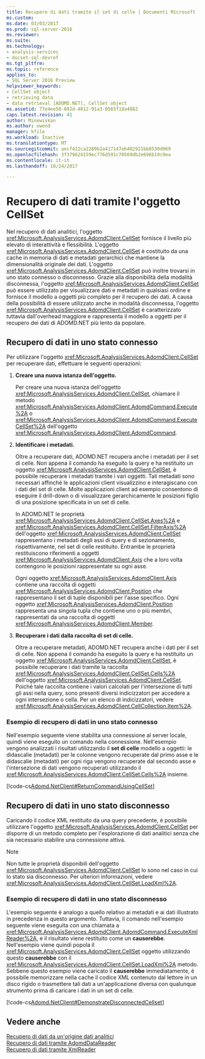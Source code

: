 ```yaml
---
title: Recupero di dati tramite il set di celle | Documenti Microsoft
ms.custom: 
ms.date: 03/03/2017
ms.prod: sql-server-2016
ms.reviewer: 
ms.suite: 
ms.technology:
- analysis-services
- docset-sql-devref
ms.tgt_pltfrm: 
ms.topic: reference
applies_to:
- SQL Server 2016 Preview
helpviewer_keywords:
- CellSet object
- retrieving data
- data retrieval [ADOMD.NET], CellSet object
ms.assetid: 77e4ee58-882d-4012-91a3-0565f18a4882
caps.latest.revision: 41
author: Minewiskan
ms.author: owend
manager: kfile
ms.workload: Inactive
ms.translationtype: MT
ms.sourcegitcommit: aecf422ca2289b2a417147eb402921bb8530d969
ms.openlocfilehash: 3f379624159ec776d591c70569db2e696b19c9ea
ms.contentlocale: it-it
ms.lasthandoff: 10/24/2017

---
```

# <a name="retrieving-data-using-the-cellset"></a>Recupero di dati tramite l'oggetto CellSet
  Nel recupero di dati analitici, l'oggetto <xref:Microsoft.AnalysisServices.AdomdClient.CellSet> fornisce il livello più elevato di interattività e flessibilità. L'oggetto <xref:Microsoft.AnalysisServices.AdomdClient.CellSet> è costituito da una cache in memoria di dati e metadati gerarchici che mantiene la dimensionalità originale dei dati. L'oggetto <xref:Microsoft.AnalysisServices.AdomdClient.CellSet> può inoltre trovarsi in uno stato connesso o disconnesso. Grazie alla disponibilità della modalità disconnessa, l'oggetto <xref:Microsoft.AnalysisServices.AdomdClient.CellSet> può essere utilizzato per visualizzare dati e metadati in qualsiasi ordine e fornisce il modello a oggetti più completo per il recupero dei dati. A causa della possibilità di essere utilizzato anche in modalità disconnessa, l'oggetto <xref:Microsoft.AnalysisServices.AdomdClient.CellSet> è caratterizzato tuttavia dall'overhead maggiore e rappresenta il modello a oggetti per il recupero dei dati di ADOMD.NET più lento da popolare.  
  
## <a name="retrieving-data-in-a-connected-state"></a>Recupero di dati in uno stato connesso  
 Per utilizzare l'oggetto <xref:Microsoft.AnalysisServices.AdomdClient.CellSet> per recuperare dati, effettuare le seguenti operazioni:  
  
1.  **Creare una nuova istanza dell'oggetto.**  
  
     Per creare una nuova istanza dell'oggetto <xref:Microsoft.AnalysisServices.AdomdClient.CellSet>, chiamare il metodo <xref:Microsoft.AnalysisServices.AdomdClient.AdomdCommand.Execute%2A> o <xref:Microsoft.AnalysisServices.AdomdClient.AdomdCommand.ExecuteCellSet%2A> dell'oggetto <xref:Microsoft.AnalysisServices.AdomdClient.AdomdCommand>.  
  
2.  **Identificare i metadati.**  
  
     Oltre a recuperare dati, ADOMD.NET recupera anche i metadati per il set di celle. Non appena il comando ha eseguito la query e ha restituito un oggetto <xref:Microsoft.AnalysisServices.AdomdClient.CellSet>, è possibile recuperare i metadati tramite i vari oggetti. Tali metadati sono necessari affinché le applicazioni client visualizzino e interagiscano con i dati del set di celle. Molte applicazioni client ad esempio consentono di eseguire il drill-down o di visualizzare gerarchicamente le posizioni figlio di una posizione specificata in un set di celle.  
  
     In ADOMD.NET le proprietà <xref:Microsoft.AnalysisServices.AdomdClient.CellSet.Axes%2A> e <xref:Microsoft.AnalysisServices.AdomdClient.CellSet.FilterAxis%2A> dell'oggetto <xref:Microsoft.AnalysisServices.AdomdClient.CellSet> rappresentano i metadati degli assi di query e di sezionamento, rispettivamente, nel set di celle restituito. Entrambe le proprietà restituiscono riferimenti a oggetti <xref:Microsoft.AnalysisServices.AdomdClient.Axis> che a loro volta contengono le posizioni rappresentate su ogni asse.  
  
     Ogni oggetto <xref:Microsoft.AnalysisServices.AdomdClient.Axis> contiene una raccolta di oggetti <xref:Microsoft.AnalysisServices.AdomdClient.Position> che rappresentano il set di tuple disponibili per l'asse specifico. Ogni oggetto <xref:Microsoft.AnalysisServices.AdomdClient.Position> rappresenta una singola tupla che contiene uno o più membri, rappresentati da una raccolta di oggetti <xref:Microsoft.AnalysisServices.AdomdClient.Member>.  
  
3.  **Recuperare i dati dalla raccolta di set di celle.**  
  
     Oltre a recuperare metadati, ADOMD.NET recupera anche i dati per il set di celle. Non appena il comando ha eseguito la query e ha restituito un oggetto <xref:Microsoft.AnalysisServices.AdomdClient.CellSet>, è possibile recuperare i dati tramite la raccolta <xref:Microsoft.AnalysisServices.AdomdClient.CellSet.Cells%2A> dell'oggetto <xref:Microsoft.AnalysisServices.AdomdClient.CellSet>. Poiché tale raccolta contiene i valori calcolati per l'intersezione di tutti gli assi nella query, sono presenti diversi indicizzatori per accedere a ogni intersezione o cella. Per un elenco di indicizzatori, vedere <xref:Microsoft.AnalysisServices.AdomdClient.CellCollection.Item%2A>.  
  
### <a name="example-of-retrieving-data-in-a-connected-state"></a>Esempio di recupero di dati in uno stato connesso  
 Nell'esempio seguente viene stabilita una connessione al server locale, quindi viene eseguito un comando nella connessione. Nell'esempio vengono analizzati i risultati utilizzando il **set di celle** modello a oggetti: le didascalie (metadati) per le colonne vengono recuperate dal primo asse e le didascalie (metadati) per ogni riga vengono recuperate dal secondo asse e l'intersezione di dati vengono recuperati utilizzando il <xref:Microsoft.AnalysisServices.AdomdClient.CellSet.Cells%2A> insieme.  
  
 [!code-cs[Adomd.NetClient#ReturnCommandUsingCellSet](../../analysis-services/multidimensional-models-adomd-net-client/codesnippet/csharp/retrieving-data-using-th_0_1.cs)]  
  
## <a name="retrieving-data-in-a-disconnected-state"></a>Recupero di dati in uno stato disconnesso  
 Caricando il codice XML restituito da una query precedente, è possibile utilizzare l'oggetto <xref:Microsoft.AnalysisServices.AdomdClient.CellSet> per disporre di un metodo completo per l'esplorazione di dati analitici senza che sia necessario stabilire una connessione attiva.  
  
> [!NOTE]  
>  Non tutte le proprietà disponibili dell'oggetto <xref:Microsoft.AnalysisServices.AdomdClient.CellSet> lo sono nel caso in cui lo stato sia disconnesso. Per ulteriori informazioni, vedere <xref:Microsoft.AnalysisServices.AdomdClient.CellSet.LoadXml%2A>.  
  
### <a name="example-of-retrieving-data-in-a-disconnected-state"></a>Esempio di recupero di dati in uno stato disconnesso  
 L'esempio seguente è analogo a quello relativo ai metadati e ai dati illustrato in precedenza in questo argomento. Tuttavia, il comando nell'esempio seguente viene eseguita con una chiamata a <xref:Microsoft.AnalysisServices.AdomdClient.AdomdCommand.ExecuteXmlReader%2A>, e il risultato viene restituito come un **causerebbe**. Nell'esempio viene quindi popola il <xref:Microsoft.AnalysisServices.AdomdClient.CellSet> oggetto utilizzando questo **causerebbe** con il <xref:Microsoft.AnalysisServices.AdomdClient.CellSet.LoadXml%2A> metodo. Sebbene questo esempio viene caricato il **causerebbe** immediatamente, è possibile memorizzare nella cache il codice XML contenuto dal lettore in un disco rigido o trasmettere tali dati a un'applicazione diversa con qualunque strumento prima di caricare i dati in un set di celle.  
  
 [!code-cs[Adomd.NetClient#DemonstrateDisconnectedCellset](../../analysis-services/multidimensional-models-adomd-net-client/codesnippet/csharp/retrieving-data-using-th_0_2.cs)]  
  
## <a name="see-also"></a>Vedere anche  
 [Recupero di dati da un'origine dati analitici](../../analysis-services/multidimensional-models-adomd-net-client/retrieving-data-from-an-analytical-data-source.md)   
 [Recupero di dati tramite AdomdDataReader](../../analysis-services/multidimensional-models-adomd-net-client/retrieving-data-using-the-adomddatareader.md)   
 [Recupero di dati tramite XmlReader](../../analysis-services/multidimensional-models-adomd-net-client/retrieving-data-using-the-xmlreader.md)  
  
  

